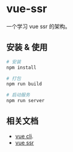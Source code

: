 # vue-ssr

一个学习 vue ssr 的架构。

## 安装 & 使用

```bash
# 安装
npm install

# 打包
npm run build

# 启动服务
npm run server
```

## 相关文档

- [vue cli](https://cli.vuejs.org/config/).
- [vue ssr](https://ssr.vuejs.org/zh/)

